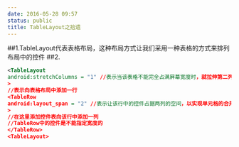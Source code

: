 ```yaml
---
date: 2016-05-28 09:57
status: public
title: TableLayout之拾遗
---
```


##1.TableLayout代表表格布局，这种布局方式让我们采用一种表格的方式来排列布局中的控件
##2.
```xml
<TableLayout
android:stretchColumns = "1" //表示当该表格不能完全占满屏幕宽度时，就拉伸第二列(从0开始)
>
//表示向表格布局中添加一行
<TableRow
android:layout_span = "2" //表示让该行中的控件占据两列的空间，以实现单元格的合并
>
//在这里添加控件表向该行中添加一列
//TableRow中的控件是不能指定宽度的
</TableRow>
<TableLayout>
```